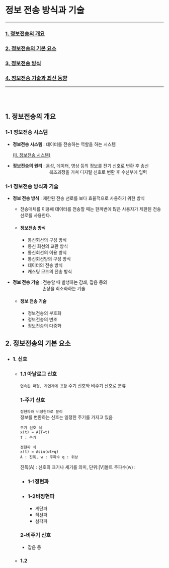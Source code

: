 # 정보 전송 방식과 기술

---

### [1. 정보전송의 개요](#1-정보전송의-개요)

### [2. 정보전송의 기본 요소](#2-정보전송의-기본-요소)

### [3, 정보전송 방식]()

### [4. 정보전송 기술과 최신 동향]()

---

<br></br>

## 1. 정보전송의 개요

### 1-1 정보전송 시스템

- **정보전송 시스템** : 데이터를 전송하는 역할을 하는 시스템

  [(II. 정보전송 시스템)](<./II_(%ED%86%B5%EC%8B%A0)%EC%A0%95%EB%B3%B4%EC%A0%84%EC%86%A1_%EC%8B%9C%EC%8A%A4%ED%85%9C.md>)

- **정보전송의 원리** : 음성, 데이터, 영상 등의 정보를 전기 신호로 변환 후 송신  
  ㅤㅤㅤㅤㅤㅤㅤㅤㅤ복조과정을 거쳐 디지털 신호로 변환 후 수신부에 입력

### 1-1 정보전송 방식과 기술

- **정보 전송 방식** : 제한된 전송 선로를 보다 효율적으로 사용하기 위한 방식

  - 전송매체를 이용해 데이터를 전송할 때는 한꺼번에 많은 사용자가 제한된 전송선로를 사용한다.
  - #### 정보전송 방식
    - 통신회선의 구성 방식
    - 통신 회선의 교환 방식
    - 통신회선의 이용 방식
    - 통신회선망의 구성 방식
    - 데이터의 전송 방식
    - 캐스팅 모드의 전송 방식

- **정보 전송 기술** : 전송할 때 발생하는 감쇄, 잡음 등의  
  ㅤㅤㅤㅤㅤㅤㅤ 손상을 최소화하는 기술
  - #### 정보 전송 기술
    - 정보전송의 부호화
    - 정보전송의 변조
    - 정보전송의 다중화

## 2. 정보전송의 기본 요소

- ### 1. 신호

  - ### 1.1 아날로그 신호

    `연속된 파형, 자연계에 포함` 주기 신호와 비주기 신호로 분류

    ### 1-주기 신호

    `정현파와 비정현파로 분리`  
    정보를 변환하는 신호는 일정한 주기를 가지고 있음

    ```
    주기 신호 식
    x(t) = A(T=t)
    T : 주기
    ```

    ```
    정현파 식
    x(t) = Asin(wt+q)
    A : 진폭, w : 주파수 q : 위상
    ```

    진폭(A) : 신호의 크기나 세기를 의미, 단위:[V]볼트
    주파수(w) :

    - ### 1-1정현파
    - ### 1-2비정현파
      - 계단파
      - 직선파
      - 삼각파

    ### 2-비주기 신호

    - 잡음 등

  - ### 1.2
